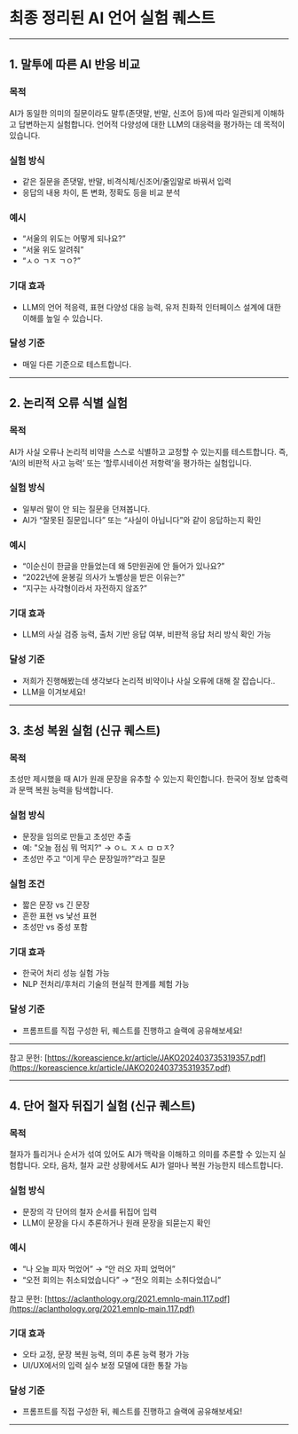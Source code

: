 # 최종 정리된 AI 언어 실험 퀘스트

---

## 1. 말투에 따른 AI 반응 비교

### 목적

AI가 동일한 의미의 질문이라도 말투(존댓말, 반말, 신조어 등)에 따라 일관되게 이해하고 답변하는지 실험합니다. 언어적 다양성에 대한 LLM의 대응력을 평가하는 데 목적이 있습니다.

### 실험 방식

- 같은 질문을 존댓말, 반말, 비격식체/신조어/줄임말로 바꿔서 입력
- 응답의 내용 차이, 톤 변화, 정확도 등을 비교 분석

### 예시

- “서울의 위도는 어떻게 되나요?”
- “서울 위도 알려줘”
- “ㅅㅇ ㄱㅈ ㄱㅇ?”

### 기대 효과

- LLM의 언어 적응력, 표현 다양성 대응 능력, 유저 친화적 인터페이스 설계에 대한 이해를 높일 수 있습니다.

### 달성 기준

- 매일 다른 기준으로 테스트합니다.

---

## 2. 논리적 오류 식별 실험

### 목적

AI가 사실 오류나 논리적 비약을 스스로 식별하고 교정할 수 있는지를 테스트합니다. 즉, ‘AI의 비판적 사고 능력’ 또는 ‘할루시네이션 저항력’을 평가하는 실험입니다.

### 실험 방식

- 일부러 말이 안 되는 질문을 던져봅니다.
- AI가 “잘못된 질문입니다” 또는 “사실이 아닙니다”와 같이 응답하는지 확인

### 예시

- “이순신이 한글을 만들었는데 왜 5만원권에 안 들어가 있나요?”
- “2022년에 윤봉길 의사가 노벨상을 받은 이유는?”
- “지구는 사각형이라서 자전하지 않죠?”

### 기대 효과

- LLM의 사실 검증 능력, 출처 기반 응답 여부, 비판적 응답 처리 방식 확인 가능

### 달성 기준

- 저희가 진행해봤는데 생각보다 논리적 비약이나 사실 오류에 대해 잘 잡습니다..
- LLM을 이겨보세요!

---

## 3. 초성 복원 실험 (신규 퀘스트)

### 목적

초성만 제시했을 때 AI가 원래 문장을 유추할 수 있는지 확인합니다.
한국어 정보 압축력과 문맥 복원 능력을 탐색합니다.

### 실험 방식

- 문장을 임의로 만들고 초성만 추출
- 예: "오늘 점심 뭐 먹지?" → ㅇㄴ ㅈㅅ ㅁ ㅁㅈ?
- 초성만 주고 “이게 무슨 문장일까?”라고 질문

### 실험 조건

- 짧은 문장 vs 긴 문장
- 흔한 표현 vs 낯선 표현
- 초성만 vs 중성 포함

### 기대 효과

- 한국어 처리 성능 실험 가능
- NLP 전처리/후처리 기술의 현실적 한계를 체험 가능

### 달성 기준

- 프롬프트를 직접 구성한 뒤, 퀘스트를 진행하고 슬랙에 공유해보세요!

---

참고 문헌: [https://koreascience.kr/article/JAKO202403735319357.pdf](https://koreascience.kr/article/JAKO202403735319357.pdf)

---

## 4. 단어 철자 뒤집기 실험 (신규 퀘스트)

### 목적

철자가 틀리거나 순서가 섞여 있어도 AI가 맥락을 이해하고 의미를 추론할 수 있는지 실험합니다.
오타, 음차, 철자 교란 상황에서도 AI가 얼마나 복원 가능한지 테스트합니다.

### 실험 방식

- 문장의 각 단어의 철자 순서를 뒤집어 입력
- LLM이 문장을 다시 추론하거나 원래 문장을 되묻는지 확인

### 예시

- “나 오늘 피자 먹었어” → “안 러오 자피 었먹어”
- “오전 회의는 취소되었습니다” → “전오 의회는 소취다었습니”

참고 문헌: [https://aclanthology.org/2021.emnlp-main.117.pdf](https://aclanthology.org/2021.emnlp-main.117.pdf)

### 기대 효과

- 오타 교정, 문장 복원 능력, 의미 추론 능력 평가 가능
- UI/UX에서의 입력 실수 보정 모델에 대한 통찰 가능

### 달성 기준

- 프롬프트를 직접 구성한 뒤, 퀘스트를 진행하고 슬랙에 공유해보세요!

---

